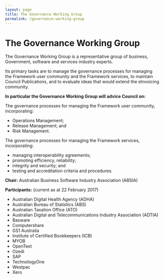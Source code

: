 ```yaml
---
layout: page
title: The Governance Working Group
permalink: /governance-working-group
---
```


# The Governance Working Group
The Governance Working Group is a representative group of business, Government, software and services industry experts.

Its primary tasks are to manage the governance processes for managing the Framework user community and the Framework services, to maintain Council Publications, and to evaluate ideas that would extend the eInvoicing community.

**In particular the Governance Working Group will advice Council on:**

The governance processes for managing the Framework user community, incorporating:
- Operations Management;
- Release Management; and
- Risk Management.

The governance processes for managing the Framework services, incorporating:
- managing interoperability agreements;
- promoting efficiency, reliability;
- integrity and security; and
- testing and accreditation criteria and procedures.

**Chair:** Australian Business Software Industry Association (ABSIA)

**Participants:** (current as at 22 February 2017) 

- Australian Digital Health Agency (ADHA)
- Australian Bureau of Statistics (ABS)
- Australian Taxation Office (ATO)
- Australian Digital and Telecommunications Industry Association (ADTIA)
- Basware
- Computershare
- GS1 Australia
- Institute of Certified Bookkeepers (ICB)
- MYOB
- OpenText
- Ozedi
- SAP
- TechnologyOne
- Westpac
- Xero


